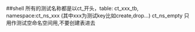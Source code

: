 #
##shell
所有的测试名称都是以ct_开头，table: ct_xxx_tb, namespace:ct_ns_xxx (其中xxx为测试key比如create,drop...)
ct_ns_empty 只用作测试空命名空间用,不要创建表进去



##
